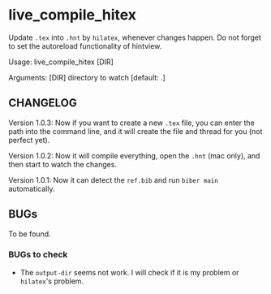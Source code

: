 # live_compile_hitex

Update `.tex` into `.hnt` by `hilatex`, whenever changes happen. Do not forget to set the autoreload functionality of hintview.

Usage: live_compile_hitex [DIR]

Arguments:
  [DIR]  directory to watch [default: .]

## CHANGELOG

Version 1.0.3: Now if you want to create a new `.tex` file, you can enter the path into the command line, and it will create the file and thread for you (not perfect yet).

Version 1.0.2: Now it will compile everything, open the `.hnt` (mac only), and then start to watch the changes.

Version 1.0.1: Now it can detect the `ref.bib` and run `biber main` automatically.

## BUGs

To be found.

### BUGs to check

* The `output-dir` seems not work. I will check if it is my problem or `hilatex`'s problem.